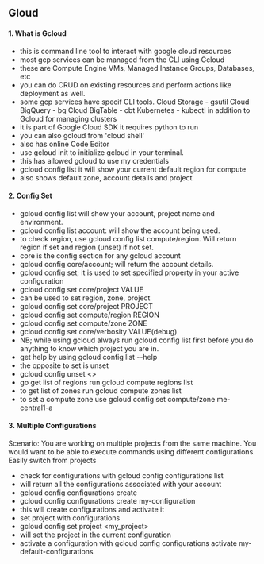 ## Gloud

#### 1. What is Gcloud

- this is command line tool to interact with google cloud resources
- most gcp services can be managed from the CLI using Gcloud
- these are Compute Engine VMs, Managed Instance Groups, Databases, etc
- you can do CRUD on existing resources and perform actions like deployment as well.
- some gcp services have specif CLI tools.
  Cloud Storage - gsutil
  Cloud BigQuery - bq
  Cloud BigTable - cbt
  Kubernetes - kubectl in addition to Gcloud for managing clusters
- it is part of Google Cloud SDK
  it requires python to run
- you can also gcloud from 'cloud shell'
- also has online Code Editor
- use gcloud init to initialize gcloud in your terminal.
- this has allowed gcloud to use my credentials
- gcloud config list it will show your current default region for compute
- also shows default zone, account details and project

#### 2. Config Set

- gcloud config list will show your account, project name and environment.
- gcloud config list account: will show the account being used.
- to check region, use gcloud config list compute/region. Will return region if set and region (unset) if not set.
- core is the config section for any gcloud account
- gcloud config core/account; will return the account details.
- gcloud config set; it is used to set specified property in your active configuration
- gcloud config set core/project VALUE
- can be used to set region, zone, project
- gcloud config set core/project PROJECT
- gcloud config set compute/region REGION
- gcloud config set compute/zone ZONE
- gcloud config set core/verbosity VALUE(debug)
- NB; while using gcloud always run gcloud config list first before you do anything to know which project you are in.
- get help by using gcloud config list --help
- the opposite to set is unset
- gcloud config unset <>
- go get list of regions run gcloud compute regions list
- to get list of zones run gcloud compute zones list
- to set a compute zone use gcloud config set compute/zone me-central1-a

#### 3. Multiple Configurations

Scenario: You are working on multiple projects from the same machine. You would want to be able to execute commands using different configurations. Easily switch from projects

- check for configurations with gcloud config configurations list
- will return all the configurations associated with your account
- gcloud config configurations create <configuration name>
- gcloud config configurations create my-configuration
- this will create configurations and activate it
- set project with configurations
- gcloud config set project <my_project>
- will set the project in the current configuration
- activate a configuration with gcloud config configurations activate my-default-configurations
